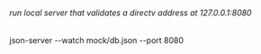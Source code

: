###### run local server that validates a directv address at 127.0.0.1:8080

json-server --watch mock/db.json --port 8080
